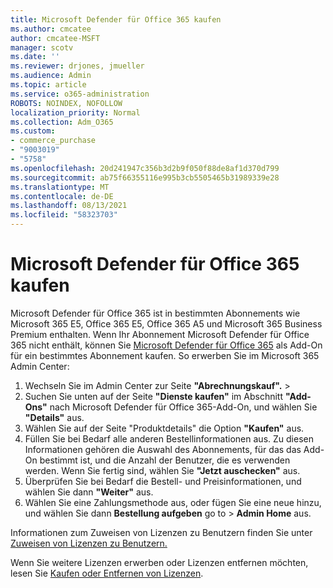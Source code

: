 ```yaml
---
title: Microsoft Defender für Office 365 kaufen
ms.author: cmcatee
author: cmcatee-MSFT
manager: scotv
ms.date: ''
ms.reviewer: drjones, jmueller
ms.audience: Admin
ms.topic: article
ms.service: o365-administration
ROBOTS: NOINDEX, NOFOLLOW
localization_priority: Normal
ms.collection: Adm_O365
ms.custom:
- commerce_purchase
- "9003019"
- "5758"
ms.openlocfilehash: 20d241947c356b3d2b9f050f88de8af1d370d799
ms.sourcegitcommit: ab75f66355116e995b3cb5505465b31989339e28
ms.translationtype: MT
ms.contentlocale: de-DE
ms.lasthandoff: 08/13/2021
ms.locfileid: "58323703"
---
```

# <a name="purchase-microsoft-defender-for-office-365"></a>Microsoft Defender für Office 365 kaufen

Microsoft Defender für Office 365 ist in bestimmten Abonnements wie Microsoft 365 E5, Office 365 E5, Office 365 A5 und Microsoft 365 Business Premium enthalten. Wenn Ihr Abonnement Microsoft Defender für Office 365 nicht enthält, können Sie [Microsoft Defender für Office 365](https://docs.microsoft.com/microsoft-365/security/office-365-security/office-365-atp) als Add-On für ein bestimmtes Abonnement kaufen. So erwerben Sie im Microsoft 365 Admin Center:

1. Wechseln Sie im Admin Center zur Seite **"Abrechnungskauf".**  >  [](https://go.microsoft.com/fwlink/p/?linkid=868433)
2. Suchen Sie unten auf der Seite **"Dienste kaufen"** im Abschnitt **"Add-Ons"** nach Microsoft Defender für Office 365-Add-On, und wählen Sie **"Details"** aus.
3. Wählen Sie auf der Seite "Produktdetails" die Option **"Kaufen"** aus.
4. Füllen Sie bei Bedarf alle anderen Bestellinformationen aus. Zu diesen Informationen gehören die Auswahl des Abonnements, für das das Add-On bestimmt ist, und die Anzahl der Benutzer, die es verwenden werden. Wenn Sie fertig sind, wählen Sie **"Jetzt auschecken"** aus.
5. Überprüfen Sie bei Bedarf die Bestell- und Preisinformationen, und wählen Sie dann **"Weiter"** aus.
6. Wählen Sie eine Zahlungsmethode aus, oder fügen Sie eine neue hinzu, und wählen Sie dann **Bestellung aufgeben** go to  >  **Admin Home** aus.

Informationen zum Zuweisen von Lizenzen zu Benutzern finden Sie unter [Zuweisen von Lizenzen zu Benutzern.](https://docs.microsoft.com/microsoft-365/admin/manage/assign-licenses-to-users)

Wenn Sie weitere Lizenzen erwerben oder Lizenzen entfernen möchten, lesen Sie [Kaufen oder Entfernen von Lizenzen](https://docs.microsoft.com/microsoft-365/commerce/licenses/buy-licenses#buy-or-remove-licenses-for-your-business-subscription).